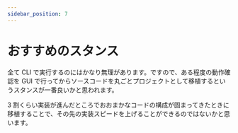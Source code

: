 ```yaml
---
sidebar_position: 7
---
```


# おすすめのスタンス

全て CLI で実行するのにはかなり無理があります。ですので、ある程度の動作確認を GUI で行ってからソースコードを丸ごとプロジェクトとして移植するというスタンスが一番良いかと思われます。

3 割くらい実装が進んだところでおおまかなコードの構成が固まってきたときに移植することで、その先の実装スピードを上げることができるのではないかと思います。

